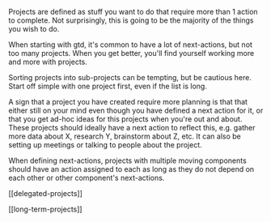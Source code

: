 Projects are defined as stuff you want to do that require more than 1 action to complete. Not surprisingly, this is going to be the majority of the things you wish to do.

When starting with gtd, it's common to have a lot of next-actions, but not too many projects. When you get better, you'll find yourself working more and more with projects.

Sorting projects into sub-projects can be tempting, but be cautious here. Start off simple with one project first, even if the list is long.

A sign that a project you have created require more planning is that that either still on your mind even though you have defined a next action for it, or that you get ad-hoc ideas for this projects when you're out and about. These projects should ideally have a next action to reflect this, e.g. gather more data about X, research Y, brainstorm about Z, etc. It can also be setting up meetings or talking to people about the project.

When defining next-actions, projects with multiple moving components should have an action assigned to each as long as they do not depend on each other or other component's next-actions.

[[delegated-projects]]

[[long-term-projects]]